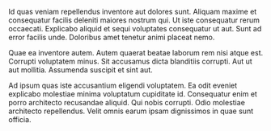 Id quas veniam repellendus inventore aut dolores sunt. Aliquam maxime et consequatur facilis deleniti maiores nostrum qui. Ut iste consequatur rerum occaecati. Explicabo aliquid et sequi voluptates consequatur ut aut. Sunt ad error facilis unde. Doloribus amet tenetur animi placeat nemo.
 Quae ea inventore autem. Autem quaerat beatae laborum rem nisi atque est. Corrupti voluptatem minus. Sit accusamus dicta blanditiis corrupti. Aut ut aut mollitia. Assumenda suscipit et sint aut.
 Ad ipsum quas iste accusantium eligendi voluptatem. Ea odit eveniet explicabo molestiae minima voluptatum cupiditate id. Consequatur enim et porro architecto recusandae aliquid. Qui nobis corrupti. Odio molestiae architecto repellendus. Velit omnis earum ipsam dignissimos in quae sunt officia.